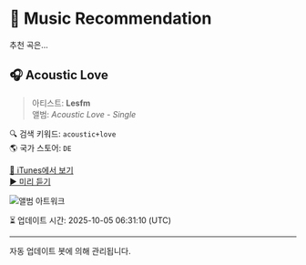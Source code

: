 
# 🎵 Music Recommendation

추천 곡은...

## 🎧 Acoustic Love  
> 아티스트: **Lesfm**  
> 앨범: _Acoustic Love - Single_  

🔍 검색 키워드: `acoustic+love`  
🌎 국가 스토어: `DE`

[🔗 iTunes에서 보기](https://music.apple.com/de/album/acoustic-love/1583108266?i=1583108267&uo=4)  
[▶️ 미리 듣기](https://audio-ssl.itunes.apple.com/itunes-assets/AudioPreview115/v4/50/fb/b7/50fbb7ee-5468-a508-1b58-bec05f46126a/mzaf_18135355224135810521.plus.aac.p.m4a)

![앨범 아트워크](https://is1-ssl.mzstatic.com/image/thumb/Music125/v4/5b/75/16/5b751655-c2be-736b-1825-f205917a6140/artwork.jpg/100x100bb.jpg)

⏳ 업데이트 시간: 2025-10-05 06:31:10 (UTC)

---
자동 업데이트 봇에 의해 관리됩니다.

